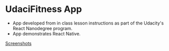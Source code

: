 # UdaciFitness App
* App developed from in class lesson instructions as part of the Udacity's React Nanodegree program.
* App demonstrates React Native.

[Screenshots](https://github.com/ishanlal/UdaciFitness/blob/master/Screen%20Shot%202021-05-05%20at%2012.03.06%20PM.png)
